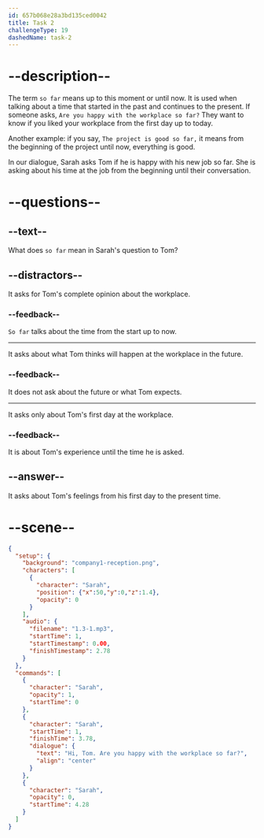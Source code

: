 ```yaml
---
id: 657b068e28a3bd135ced0042
title: Task 2
challengeType: 19
dashedName: task-2
---
```


# --description--

The term `so far` means up to this moment or until now. It is used when talking about a time that started in the past and continues to the present. If someone asks, `Are you happy with the workplace so far?` They want to know if you liked your workplace from the first day up to today.

Another example: if you say, `The project is good so far,` it means from the beginning of the project until now, everything is good.

In our dialogue, Sarah asks Tom if he is happy with his new job so far. She is asking about his time at the job from the beginning until their conversation.

# --questions--

## --text--

What does `so far` mean in Sarah's question to Tom?

## --distractors--

It asks for Tom's complete opinion about the workplace.

### --feedback--

`So far` talks about the time from the start up to now.

---

It asks about what Tom thinks will happen at the workplace in the future.

### --feedback--

It does not ask about the future or what Tom expects.

---

It asks only about Tom's first day at the workplace.

### --feedback--

It is about Tom's experience until the time he is asked.

## --answer--

It asks about Tom's feelings from his first day to the present time.

# --scene--

```json
{
  "setup": {
    "background": "company1-reception.png",
    "characters": [
      {
        "character": "Sarah",
        "position": {"x":50,"y":0,"z":1.4},
        "opacity": 0
      }
    ],
    "audio": {
      "filename": "1.3-1.mp3",
      "startTime": 1,
      "startTimestamp": 0.00,
      "finishTimestamp": 2.78
    }
  },
  "commands": [
    {
      "character": "Sarah",
      "opacity": 1,
      "startTime": 0
    },
    {
      "character": "Sarah",
      "startTime": 1,
      "finishTime": 3.78,
      "dialogue": {
        "text": "Hi, Tom. Are you happy with the workplace so far?",
        "align": "center"
      }
    },
    {
      "character": "Sarah",
      "opacity": 0,
      "startTime": 4.28
    }
  ]
}
```


